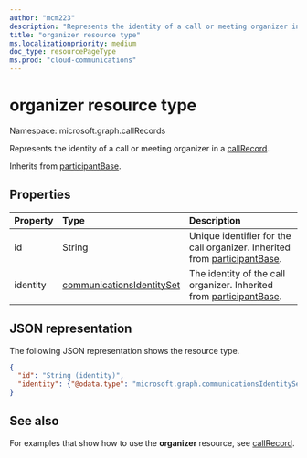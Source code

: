 ```yaml
---
author: "mcm223"
description: "Represents the identity of a call or meeting organizer in a callRecord."
title: "organizer resource type"
ms.localizationpriority: medium
doc_type: resourcePageType
ms.prod: "cloud-communications"
---
```


# organizer resource type

Namespace: microsoft.graph.callRecords

Represents the identity of a call or meeting organizer in a [callRecord](callrecords-callrecord.md). 

Inherits from [participantBase](callrecords-participantbase.md).

## Properties

| Property | Type                       | Description                                             |
|:---------|:------------------------------|:--------------------------------------------------------|
| id       | String                        | Unique identifier for the call organizer. Inherited from [participantBase](callrecords-participantbase.md). |
| identity | [communicationsIdentitySet](communicationsidentityset.md) | The identity of the call organizer. Inherited from [participantBase](callrecords-participantbase.md). |

## JSON representation

The following JSON representation shows the resource type.

<!-- {
  "blockType": "resource",
  "@odata.type": "microsoft.graph.callRecords.organizer",
  "optionalProperties": [
    "id",
    "identity"
  ],
  "openType": true
} -->
```json
{
  "id": "String (identity)",
  "identity": {"@odata.type": "microsoft.graph.communicationsIdentitySet"}
}
```

## See also

For examples that show how to use the **organizer** resource, see [callRecord](callrecords-callrecord.md).